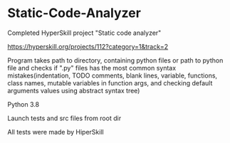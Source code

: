 # Static-Code-Analyzer
Completed HyperSkill project "Static code analyzer"

https://hyperskill.org/projects/112?category=1&track=2 

Program takes path to directory, containing python files or path to python file and checks if ".py" files has the most common syntax mistakes(indentation, TODO comments, blank lines, variable, functions, class names, mutable variables in function args, and checking default arguments values using abstract syntax tree)

Python 3.8

Launch tests and src files from root dir

All tests were made by HiperSkill
